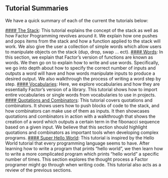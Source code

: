 ## Tutorial Summaries  
We have a quick summary of each of the current the tutorials below:

[#### The Stack](the-stack.md):
This tutorial explains the concept of the stack as well as how Factor Programming revolves around it.  We explain how one pushes and pops items from the stack and how a function applied to the stack will work.  We also give the user a collection of simple words which allow users to manipulate objects on the stack (dup, drop, swap … ect).
[#### Words](words.md):
In this section, we explain that Factor’s version of functions are known as words.  We then go on to explain how to write and use words.  Specifically, we go into depth about how to specify the correct number of inputs and outputs a word will have and how words manipulate inputs to produce a desired output.  We also walkthrough the process of writing a word step by step.
[#### Vocabularies](vocabularies.md):
Here, we explore vocabularies and how they are essentially Factor’s version of a library.  This tutorial shows how to import entire vocabularies or single words from vocabularies to use in projects.
[#### Quotations and Combinators](quotations_combinators.md): 
This tutorial covers quotations and combinators.  It shows users how to push blocks of code to the stack, and how combinators can make use of them as inputs.  It then showcases quotations and combinators in action with a walkthrough that shows the creation of a word which outputs a certain term in the fibonacci sequence based on a given input.  We believe that this section should highlight quotations and combinators as important tools when developing complex programs.
[#### Super Hello World](Super_Hello_World.md):
This tutorial is inspired by the Hello World tutorial that every programming language seems to have.  After learning how to write a program that prints “hello world”, we then learn how to write a more complicated program which prints “hello world” a specific number of times.  This section explores the thought process a Factor programer might go through when writing code.  This tutorial also acts as a review of the previous sections.

